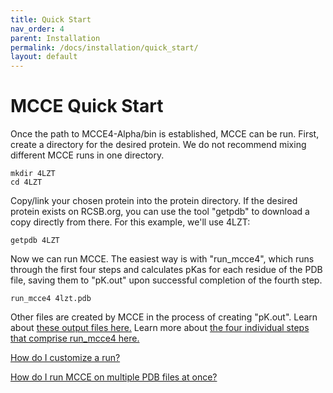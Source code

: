 ```yaml
---
title: Quick Start
nav_order: 4
parent: Installation
permalink: /docs/installation/quick_start/
layout: default
---
```

# MCCE Quick Start

Once the path to MCCE4-Alpha/bin is established, MCCE can be run. First, create a directory for the desired protein. We do not recommend mixing different MCCE runs in one directory.

```
mkdir 4LZT
cd 4LZT
```

Copy/link your chosen protein into the protein directory. If the desired protein exists on RCSB.org, you can use the tool "getpdb" to download a copy directly from there. For this example, we'll use 4LZT:

```
getpdb 4LZT
```

Now we can run MCCE. The easiest way is with "run_mcce4", which runs through the first four steps and calculates pKas for each residue of the PDB file, saving them to "pK.out" upon successful completion of the fourth step.

```
run_mcce4 4lzt.pdb
```

Other files are created by MCCE in the process of creating "pK.out". 
Learn about [these output files here.](https://gunnerlab.github.io/mcce4_tutorial/docs/mcce/mechanism) 
Learn more about [the four individual steps that comprise run_mcce4 here.](https://mccewiki.levich.net/books/mcce-tutorial-4lzt/page/calculate-pkas-of-lysozyme-mcce-steps-1-4)

[How do I customize a run?](https://gunnerlab.github.io/mcce4_tutorial/docs/guide/submit_shell/)

[How do I run MCCE on multiple PDB files at once?](https://gunnerlab.github.io/mcce4_tutorial/docs/guide/p_batch/)
